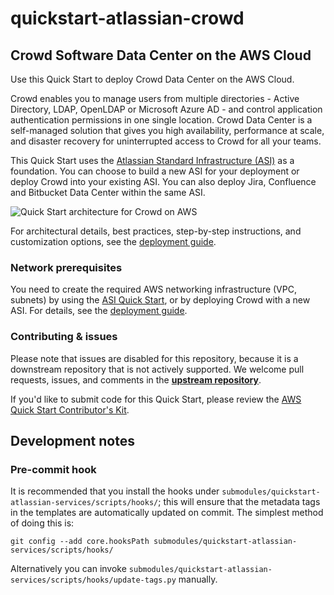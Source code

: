 # quickstart-atlassian-crowd
## Crowd Software Data Center on the AWS Cloud

Use this Quick Start to deploy Crowd Data Center on the AWS Cloud.

Crowd enables you to manage users from multiple directories - Active Directory, LDAP, OpenLDAP or Microsoft Azure AD - and control application authentication permissions in one single location. Crowd Data Center is a self-managed solution that gives you high availability, performance at scale, and disaster recovery for uninterrupted access to Crowd for all your teams.

This Quick Start uses the [Atlassian Standard Infrastructure (ASI)](https://fwd.aws/xYyYy) as a foundation. You can choose to build a new ASI for your deployment or deploy Crowd into your existing ASI. You can also deploy Jira, Confluence and Bitbucket Data Center within the same ASI.

![Quick Start architecture for Crowd on AWS](https://d1.awsstatic.com/partner-network/QuickStart/datasheets/jira-arch-on-aws.9d422797475ea5bd5d38f009ca8c540736f5449e.png)

For architectural details, best practices, step-by-step instructions, and customization options, see the 
[deployment guide](https://fwd.aws/Wz3Qb).

### Network prerequisites

You need to create the required AWS networking infrastructure
(VPC, subnets) by using the [ASI Quick Start](https://fwd.aws/xYyYy), or by deploying Crowd with a new ASI.
For details, see the [deployment guide](https://fwd.aws/Wz3Qb).

### Contributing & issues

Please note that issues are disabled for this repository, because it is a
downstream repository that is not actively supported.
We welcome pull requests, issues, and comments in the **[upstream repository](https://github.com/aws-quickstart/quickstart-atlassian-crowd/)**.

If you'd like to submit code for this Quick Start, please review the [AWS Quick Start Contributor's Kit](https://aws-quickstart.github.io/). 

## Development notes

### Pre-commit hook

It is recommended that you install the hooks under `submodules/quickstart-atlassian-services/scripts/hooks/`; this will
ensure that the metadata tags in the templates are automatically updated on
commit. The simplest method of doing this is:

    git config --add core.hooksPath submodules/quickstart-atlassian-services/scripts/hooks/

Alternatively you can invoke
`submodules/quickstart-atlassian-services/scripts/hooks/update-tags.py`
manually.
